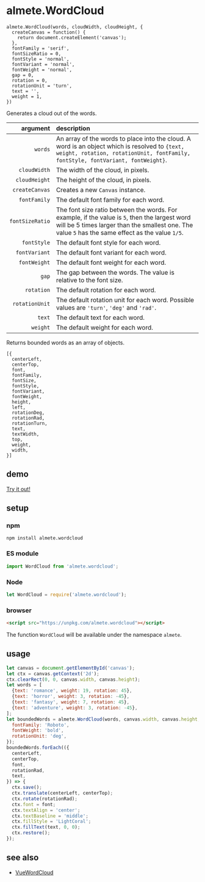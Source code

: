 # almete.WordCloud

```
almete.WordCloud(words, cloudWidth, cloudHeight, {
  createCanvas = function() {
    return document.createElement('canvas');
  },
  fontFamily = 'serif',
  fontSizeRatio = 0,
  fontStyle = 'normal',
  fontVariant = 'normal',
  fontWeight = 'normal',
  gap = 0,
  rotation = 0,
  rotationUnit = 'turn',
  text = '',
  weight = 1,
})
```

Generates a cloud out of the words.

| argument | description |
| ---: | :--- |
| `words` | An array of the words to place into the cloud. A word is an object which is resolved to `{text, weight, rotation, rotationUnit, fontFamily, fontStyle, fontVariant, fontWeight}`. |
| `cloudWidth` | The width of the cloud, in pixels. |
| `cloudHeight` | The height of the cloud, in pixels. |
| `createCanvas` | Creates a new `Canvas` instance. |
| `fontFamily` | The default font family for each word. |
| `fontSizeRatio` | The font size ratio between the words. For example, if the value is `5`, then the largest word will be 5 times larger than the smallest one. The value `5` has the same effect as the value `1/5`. |
| `fontStyle` | The default font style for each word. |
| `fontVariant` | The default font variant for each word. |
| `fontWeight` | The default font weight for each word. |
| `gap` | The gap between the words. The value is relative to the font size. |
| `rotation` | The default rotation for each word. |
| `rotationUnit` | The default rotation unit for each word. Possible values are `'turn'`, `'deg'` and `'rad'`. |
| `text` | The default text for each word. |
| `weight` | The default weight for each word. |

Returns bounded words as an array of objects.

```
[{
  centerLeft,
  centerTop,
  font,
  fontFamily,
  fontSize,
  fontStyle,
  fontVariant,
  fontWeight,
  height,
  left,
  rotationDeg,
  rotationRad,
  rotationTurn,
  text,
  textWidth,
  top,
  weight,
  width,
}]
```

## demo

[Try it out!](https://seregpie.github.io/almete.WordCloud/)

## setup

### npm

```shell
npm install almete.wordcloud
```

### ES module

```javascript
import WordCloud from 'almete.wordcloud';
```

### Node

```javascript
let WordCloud = require('almete.wordcloud');
```

### browser

```html
<script src="https://unpkg.com/almete.wordcloud"></script>
```

The function `WordCloud` will be available under the namespace `almete`.

## usage

```javascript
let canvas = document.getElementById('canvas');
let ctx = canvas.getContext('2d');
ctx.clearRect(0, 0, canvas.width, canvas.height);
let words = [
  {text: 'romance', weight: 19, rotation: 45},
  {text: 'horror', weight: 3, rotation: -45},
  {text: 'fantasy', weight: 7, rotation: 45},
  {text: 'adventure', weight: 3, rotation: -45},
];
let boundedWords = almete.WordCloud(words, canvas.width, canvas.height, {
  fontFamily: 'Roboto',
  fontWeight: 'bold',
  rotationUnit: 'deg',
});
boundedWords.forEach(({
  centerLeft,
  centerTop,
  font,
  rotationRad,
  text,
}) => {
  ctx.save();
  ctx.translate(centerLeft, centerTop);
  ctx.rotate(rotationRad);
  ctx.font = font;
  ctx.textAlign = 'center';
  ctx.textBaseline = 'middle';
  ctx.fillStyle = 'LightCoral';
  ctx.fillText(text, 0, 0);
  ctx.restore();
});
```

## see also

- [VueWordCloud](https://github.com/SeregPie/VueWordCloud)
